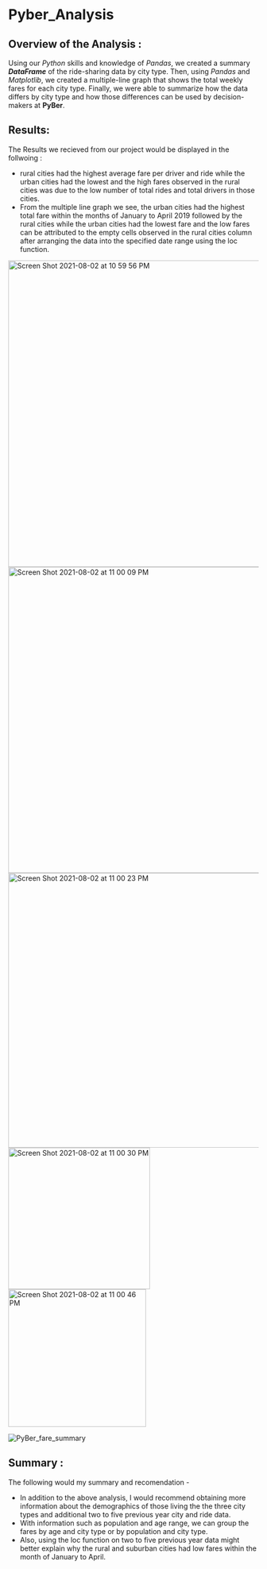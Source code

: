 # Pyber_Analysis

## **Overview of the Analysis :**

Using our *Python* skills and knowledge of *Pandas*, we created a summary ***DataFrame*** of the ride-sharing data by city type. Then, using *Pandas* and *Matplotlib*, we created a multiple-line graph that shows the total weekly fares for each city type. Finally, we were able to summarize how the data differs by city type and how those differences can be used by decision-makers at **PyBer**.


## Results: 

The Results we recieved from our project would be displayed in the follwoing :
- rural cities had the highest average fare per driver and ride while the urban cities had the lowest and the high fares observed in the rural cities was due to the   low number of total rides and total drivers in those cities.
- From the multiple line graph we see, the urban cities had the highest total fare within the months of January to April 2019 followed by the rural cities while the   urban cities had the lowest fare and the low fares can be attributed to the empty cells observed in the rural cities column after arranging the data into the       specified date range using the loc function.

<img width="617" alt="Screen Shot 2021-08-02 at 10 59 56 PM" src="https://user-images.githubusercontent.com/55304055/127951378-d376b7f0-5a07-49d2-bac5-4d53500bac7b.png">

<img width="616" alt="Screen Shot 2021-08-02 at 11 00 09 PM" src="https://user-images.githubusercontent.com/55304055/127951409-2549e0bc-6b08-47f0-9cce-63810e4eef21.png">
<img width="553" alt="Screen Shot 2021-08-02 at 11 00 23 PM" src="https://user-images.githubusercontent.com/55304055/127951416-50e518b7-1531-4c2d-86c2-61c4a4285ee9.png">
<img width="285" alt="Screen Shot 2021-08-02 at 11 00 30 PM" src="https://user-images.githubusercontent.com/55304055/127951418-b6743cd8-f517-4785-8e3d-eca83b5c8d22.png">
<img width="277" alt="Screen Shot 2021-08-02 at 11 00 46 PM" src="https://user-images.githubusercontent.com/55304055/127951421-7caefd11-ce79-4400-8368-b9913031afaa.png">

![PyBer_fare_summary](https://user-images.githubusercontent.com/55304055/127951732-279c8766-ef82-4489-b981-a3b7be5e004d.png)


## Summary :

The following would my summary and recomendation -
- In addition to the above analysis, I would recommend obtaining more information about the demographics of those living the the three city types and additional   two to five previous year city and ride data.
- With information such as population and age range, we can group the fares by age and city type or by population and city type.
- Also, using the loc function on two to five previous year data might better explain why the rural and suburban cities had low fares within the month of January   to April.


